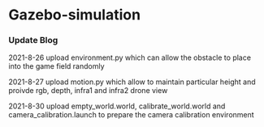 # Gazebo-simulation
### Update Blog
2021-8-26 upload environment.py which can allow the obstacle to place into the game field randomly

2021-8-27 upload motion.py which allow to maintain particular height and proivde rgb, depth, infra1 and infra2 drone view

2021-8-30 upload empty_world.world, calibrate_world.world and camera_calibration.launch to prepare the camera calibration environment
